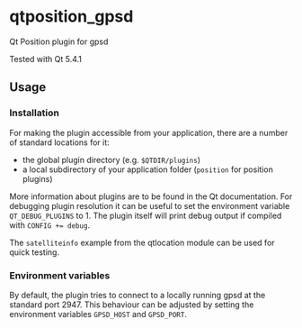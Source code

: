 # qtposition_gpsd
Qt Position plugin for gpsd

Tested with Qt 5.4.1

## Usage

### Installation

For making the plugin accessible from your application, there are a number of standard locations for it:
* the global plugin directory (e.g. `$QTDIR/plugins`)
* a local subdirectory of your application folder (`position` for position plugins)

More information about plugins are to be found in the Qt documentation. For debugging plugin resolution it can be useful to set the environment variable `QT_DEBUG_PLUGINS` to 1. The plugin itself will print debug output if compiled with `CONFIG += debug`.

The `satelliteinfo` example from the qtlocation module can be used for quick testing. 

### Environment variables

By default, the plugin tries to connect to a locally running gpsd at the standard port 2947. This behaviour can be adjusted by setting the environment variables `GPSD_HOST` and `GPSD_PORT`.
